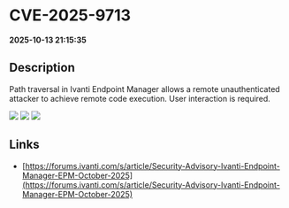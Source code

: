 # CVE-2025-9713

**2025-10-13 21:15:35**

## Description
Path traversal in Ivanti Endpoint Manager allows a remote unauthenticated attacker to achieve remote code execution. User interaction is required.

![](https://img.shields.io/static/v1?label=Score&message=8.8&color=red)
![](https://img.shields.io/static/v1?label=Severity&message=HIGH&color=red)
![](https://img.shields.io/static/v1?label=CWE&message=Traversal&color=green)

## Links
- [https://forums.ivanti.com/s/article/Security-Advisory-Ivanti-Endpoint-Manager-EPM-October-2025](https://forums.ivanti.com/s/article/Security-Advisory-Ivanti-Endpoint-Manager-EPM-October-2025)
